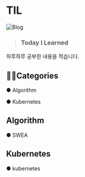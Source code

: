 
# TIL  
![Blog](https://img.shields.io/badge/Blog-jun108059.github.io-red?logo=GitHub)  
> ### Today I Learned
하루하루 공부한 내용을 적습니다.


## 👨‍💻Categories

 ● Algorithm
 
 ● Kubernetes

## Algorithm
 ● SWEA
 
## Kubernetes
 ● kubernetes
